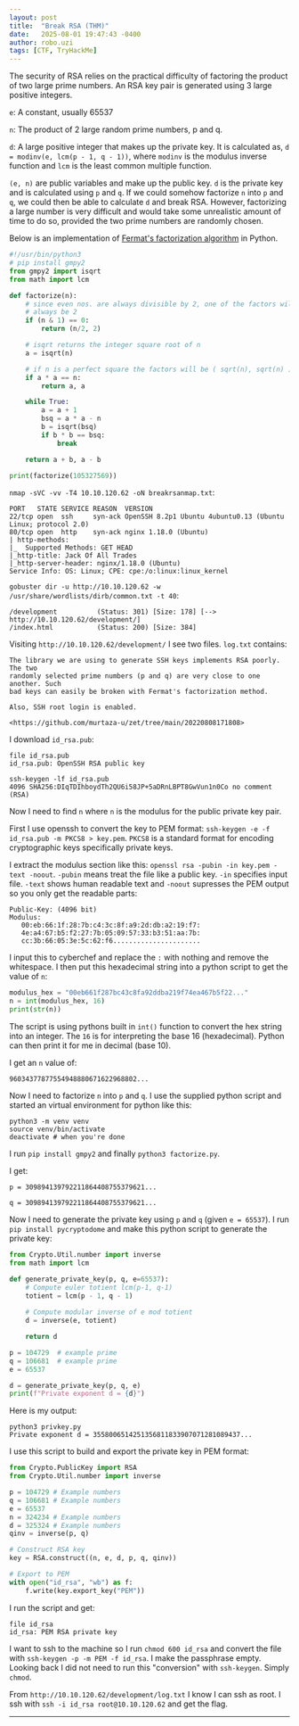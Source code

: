 ```yaml
---
layout: post
title:  "Break RSA (THM)"
date:   2025-08-01 19:47:43 -0400
author: robo.uzi
tags: [CTF, TryHackMe]
---
```

The security of RSA relies on the practical difficulty of factoring the product of two large prime numbers. An RSA key pair is generated using 3 large positive integers. 

`e`: A constant, usually 65537

`n`: The product of 2 large random prime numbers, p and q.

`d`: A large positive integer that makes up the private key. It is calculated as, `d = modinv(e, lcm(p - 1, q - 1))`, where `modinv` is the modulus inverse function and `lcm` is the least common multiple function.

`(e, n)` are public variables and make up the public key. `d` is the private key and is calculated using `p` and `q`. If we could somehow factorize `n` into `p` and `q`, we could then be able to calculate `d` and break RSA. However, factorizing a large number is very difficult and would take some unrealistic amount of time to do so, provided the two prime numbers are randomly chosen.

Below is an implementation of [Fermat's factorization algorithm](https://github.com/murtaza-u/zet/tree/main/20220808171808) in Python.
```python
#!/usr/bin/python3
# pip install gmpy2
from gmpy2 import isqrt
from math import lcm

def factorize(n):
    # since even nos. are always divisible by 2, one of the factors will
    # always be 2
    if (n & 1) == 0:
        return (n/2, 2)

    # isqrt returns the integer square root of n
    a = isqrt(n)

    # if n is a perfect square the factors will be ( sqrt(n), sqrt(n) )
    if a * a == n:
        return a, a

    while True:
        a = a + 1
        bsq = a * a - n
        b = isqrt(bsq)
        if b * b == bsq:
            break

    return a + b, a - b

print(factorize(105327569))
```

`nmap -sVC -vv -T4 10.10.120.62 -oN breakrsanmap.txt`:
```shell
PORT   STATE SERVICE REASON  VERSION  
22/tcp open  ssh     syn-ack OpenSSH 8.2p1 Ubuntu 4ubuntu0.13 (Ubuntu Linux; protocol 2.0)  
80/tcp open  http    syn-ack nginx 1.18.0 (Ubuntu)  
| http-methods:    
|_  Supported Methods: GET HEAD  
|_http-title: Jack Of All Trades  
|_http-server-header: nginx/1.18.0 (Ubuntu)  
Service Info: OS: Linux; CPE: cpe:/o:linux:linux_kernel
```

`gobuster dir -u http://10.10.120.62 -w /usr/share/wordlists/dirb/common.txt -t 40`:
```shell
/development          (Status: 301) [Size: 178] [--> http://10.10.120.62/development/]  
/index.html           (Status: 200) [Size: 384]
```

Visiting `http://10.10.120.62/development/` I see two files. `log.txt` contains:
```text
The library we are using to generate SSH keys implements RSA poorly. The two
randomly selected prime numbers (p and q) are very close to one another. Such
bad keys can easily be broken with Fermat's factorization method.

Also, SSH root login is enabled.

<https://github.com/murtaza-u/zet/tree/main/20220808171808>
```

I download `id_rsa.pub`:
```shell
file id_rsa.pub  
id_rsa.pub: OpenSSH RSA public key

ssh-keygen -lf id_rsa.pub  
4096 SHA256:DIqTDIhboydTh2QU6i58JP+5aDRnLBPT8GwVun1n0Co no comment (RSA)
```

Now I need to find `n` where `n` is the modulus for the public private key pair.

First I use openssh to convert the key to PEM format: `ssh-keygen -e -f id_rsa.pub -m PKCS8 > key.pem`. `PKCS8` is a standard format for encoding cryptographic keys specifically private keys.

I extract the modulus section like this: `openssl rsa -pubin -in key.pem -text -noout`.     `-pubin` means treat the file like a public key. `-in` specifies input file. `-text` shows human readable text and `-noout` supresses the PEM output so you only get the readable parts:
```shell
Public-Key: (4096 bit)  
Modulus:  
   00:eb:66:1f:28:7b:c4:3c:8f:a9:2d:db:a2:19:f7:  
   4e:a4:67:b5:f2:27:7b:05:09:57:33:b3:51:aa:7b:  
   cc:3b:66:05:3e:5c:62:f6......................
```

I input this to cyberchef and replace the `:` with nothing and remove the whitespace. I then put this hexadecimal string into a python script to get the value of `n`:
```python
modulus_hex = "00eb661f287bc43c8fa92ddba219f74ea467b5f22..."
n = int(modulus_hex, 16)
print(str(n))
```
The script is using pythons built in `int()` function to convert the hex string into an integer. The `16` is for interpreting the base 16 (hexadecimal). Python can then print it for me in decimal (base 10).

I get an `n` value of:
```shell
96034377877554948880671622968802...
```

Now I need to factorize `n` into `p` and `q`. I use the supplied python script and started an virtual environment for python like this:
```shell
python3 -m venv venv
source venv/bin/activate
deactivate # when you're done
```
I run `pip install gmpy2` and finally `python3 factorize.py`.

I get:
```shell
p = 309894139792211864408755379621...

q = 309894139792211864408755379621...
```

Now I need to generate the private key using `p` and `q` (given `e = 65537`). I run `pip install pycryptodome` and make this python script to generate the private key:
```python
from Crypto.Util.number import inverse
from math import lcm

def generate_private_key(p, q, e=65537):
    # Compute euler totient lcm(p-1, q-1)
    totient = lcm(p - 1, q - 1)
    
    # Compute modular inverse of e mod totient
    d = inverse(e, totient)

    return d

p = 104729  # example prime
q = 106681  # example prime
e = 65537

d = generate_private_key(p, q, e)
print(f"Private exponent d = {d}")
```

Here is my output:
```shell
python3 privkey.py  
Private exponent d = 3558006514251356811833907071281089437...
```

I use this script to build and export the private key in PEM format:
```python
from Crypto.PublicKey import RSA
from Crypto.Util.number import inverse

p = 104729 # Example numbers
q = 106681 # Example numbers
e = 65537
n = 324234 # Example numbers
d = 325324 # Example numbers
qinv = inverse(p, q)

# Construct RSA key
key = RSA.construct((n, e, d, p, q, qinv))

# Export to PEM
with open("id_rsa", "wb") as f:
    f.write(key.export_key("PEM"))
```

I run the script and get:
```shell
file id_rsa  
id_rsa: PEM RSA private key
```

I want to ssh to the machine so I run `chmod 600 id_rsa` and convert the file with `ssh-keygen -p -m PEM -f id_rsa`. I make the passphrase empty. Looking back I did not need to run this "conversion" with `ssh-keygen`. Simply `chmod`.

From `http://10.10.120.62/development/log.txt` I know I can ssh as root. 
I ssh with `ssh -i id_rsa root@10.10.120.62` and get the flag.

___
